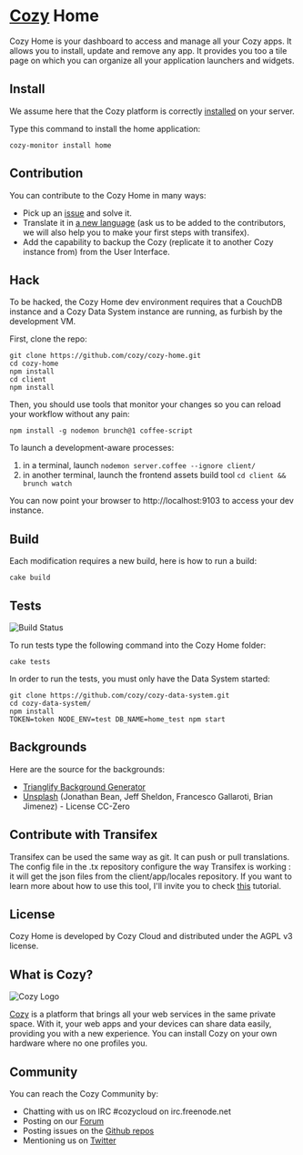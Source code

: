# [Cozy](https://cozy.io) Home

Cozy Home is your dashboard to access and manage all your Cozy apps. It allows
you to install, update and remove any app.
It provides you too a tile page on which you can organize all your application
launchers and widgets.

## Install

We assume here that the Cozy platform is correctly [installed](https://docs.cozy.io/en/host/install)
 on your server.

Type this command to install the home application:

    cozy-monitor install home

## Contribution

You can contribute to the Cozy Home in many ways:

* Pick up an [issue](https://github.com/cozy/cozy-home/issues?state=open) and solve it.
* Translate it in [a new language](https://www.transifex.com/cozy/cozy-home/)
  (ask us to be added to the contributors, we will also help you to make your
  first steps with transifex).
* Add the capability to backup the Cozy (replicate it to another Cozy instance
  from) from the User Interface.

## Hack

To be hacked, the Cozy Home dev environment requires that a CouchDB instance
and a Cozy Data System instance are running, as furbish by the development VM.

First, clone the repo:

    git clone https://github.com/cozy/cozy-home.git
    cd cozy-home
    npm install
    cd client
    npm install
    
Then, you should use tools that monitor your changes so you can reload your workflow without any pain:

    npm install -g nodemon brunch@1 coffee-script
    
To launch a development-aware processes:

1. in a terminal, launch `nodemon server.coffee --ignore client/`
2. in another terminal, launch the frontend assets build tool `cd client && brunch watch`

You can now point your browser to http://localhost:9103 to access your dev instance.

## Build

Each modification requires a new build, here is how to run a build:

    cake build

## Tests

![Build
Status](https://travis-ci.org/cozy/cozy-home.png?branch=master)

To run tests type the following command into the Cozy Home folder:

    cake tests

In order to run the tests, you must only have the Data System started:

    git clone https://github.com/cozy/cozy-data-system.git
    cd cozy-data-system/
    npm install
    TOKEN=token NODE_ENV=test DB_NAME=home_test npm start

## Backgrounds

Here are the source for the backgrounds:

* [Trianglify Background Generator](http://qrohlf.com/trianglify-generator/)
* [Unsplash](http://unsplash.com) (Jonathan Bean, Jeff Sheldon, Francesco Gallaroti, Brian Jimenez) - License CC-Zero

## Contribute with Transifex

Transifex can be used the same way as git. It can push or pull translations. The config file in the .tx repository configure the way Transifex is working : it will get the json files from the client/app/locales repository.
If you want to learn more about how to use this tool, I'll invite you to check [this](http://docs.transifex.com/introduction/) tutorial.

## License

Cozy Home is developed by Cozy Cloud and distributed under the AGPL v3 license.

## What is Cozy?

![Cozy Logo](https://raw.github.com/cozy/cozy-setup/gh-pages/assets/images/happycloud.png)

[Cozy](https://cozy.io) is a platform that brings all your web services in the
same private space.  With it, your web apps and your devices can share data
easily, providing you
with a new experience. You can install Cozy on your own hardware where no one
profiles you.

## Community

You can reach the Cozy Community by:

* Chatting with us on IRC #cozycloud on irc.freenode.net
* Posting on our [Forum](https://forum.cozy.io/)
* Posting issues on the [Github repos](https://github.com/cozy/)
* Mentioning us on [Twitter](https://twitter.com/mycozycloud)
